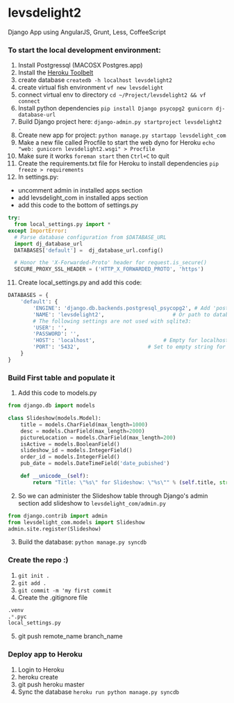 levsdelight2
============

Django App using AngularJS, Grunt, Less, CoffeeScript

### To start the local development environment:

1. Install Postgressql (MACOSX Postgres.app)
2. Install the [Heroku Toolbelt](https://toolbelt.heroku.com/)
2. create database `createdb -h localhost levsdelight2`
3. create virtual fish environment `vf new levsdelight`
4. connect virtual env to directory `cd ~/Project/levsdelight2 && vf connect`
5. Install python dependencies `pip install Django psycopg2 gunicorn dj-database-url`
6. Build Django project here: `django-admin.py startproject levsdelight2 .`
7. Create new app for project: `python manage.py startapp levsdelight_com`
7. Make a new file called Procfile to start the web dyno for Heroku
`
echo "web: gunicorn levsdelight2.wsgi" > Procfile
`
8. Make sure it works `foreman start` then `Ctrl+C` to quit
9. Create the requirements.txt file for Heroku to install dependencies `pip freeze > requirements`
10. In settings.py:
 * uncomment admin in installed apps section
 * add levsdelight_com in installed apps section
 * add this code to the bottom of settings.py

```python
try:
  from local_settings.py import *
except ImportError:
  # Parse database configuration from $DATABASE_URL
  import dj_database_url
  DATABASES['default'] =  dj_database_url.config()

  # Honor the 'X-Forwarded-Proto' header for request.is_secure()
  SECURE_PROXY_SSL_HEADER = ('HTTP_X_FORWARDED_PROTO', 'https')
```

11. Create local_settings.py and add this code:

```python
DATABASES = {
    'default': {
        'ENGINE': 'django.db.backends.postgresql_psycopg2', # Add 'postgresql_psycopg2', 'mysql', 'sqlite3' or 'oracle'.
        'NAME': 'levsdelight2',                      # Or path to database file if using sqlite3.
        # The following settings are not used with sqlite3:
        'USER': '',
        'PASSWORD': '',
        'HOST': 'localhost',                      # Empty for localhost through domain sockets or '127.0.0.1' for localhost through TCP.
        'PORT': '5432',                      # Set to empty string for default.
    }
}

```

### Build First table and populate it

1. Add this code to models.py

```python
from django.db import models

class Slideshow(models.Model):
    title = models.CharField(max_length=1000)
    desc = models.CharField(max_length=2000)
    pictureLocation = models.CharField(max_length=200)
    isActive = models.BooleanField()
    slideshow_id = models.IntegerField()
    order_id = models.IntegerField()
    pub_date = models.DateTimeField('date_pubished')

    def __unicode__(self):
        return "Title: \"%s\" for Slideshow: \"%s\"" % (self.title, str(self.slideshow_id))
```

2. So we can administer the Slideshow table through Django's admin section add slideshow to `levsdelight_com/admin.py`

```python
from django.contrib import admin
from levsdelight_com.models import Slideshow
admin.site.register(Slideshow)
```

3. Build the database: `python manage.py syncdb`


### Create the repo :)
1. `git init .`
2. `git add .`
3. `git commit -m 'my first commit`
4. Create the .gitignore file

```python
.venv
.*.pyc
local_settings.py
```

5. git push remote_name branch_name 

### Deploy app to Heroku

1. Login to Heroku
2. heroku create
3. git push heroku master
4. Sync the database `heroku run python manage.py syncdb`



